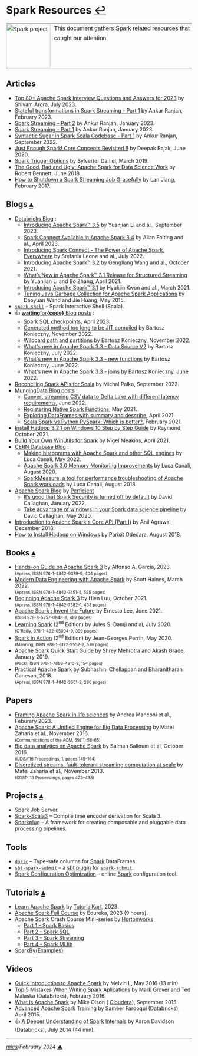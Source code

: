 # <span id="top">Spark Resources</span> <span style="size:30%;"><a href="README.md">↩</a></span>

<table style="font-family:Helvetica,Arial;line-height:1.6;">
  <tr>
  <td style="border:0;padding:0 10px 0 0;min-width:120px;"><a href="https://spark.apache.org/"><img src="https://spark.apache.org/images/spark-logo-trademark.png" width="120" alt="Spark project"/></a></td>
  <td style="border:0;padding:0;vertical-align:text-top;">This document gathers <a href="https://spark.apache.org/" rel="external">Spark</a> related resources that caught our attention.
  </td>
  </tr>
</table>

## <span id="articles">Articles</span>

- [Top 80+ Apache Spark Interview Questions and Answers for 2023][article_arora] by Shivam Arora, July 2023.
- [Stateful transformations in Spark Streaming - Part 1][article_ranjan_stateful1] by Ankur Ranjan, February 2023.
- [Spark Streaming - Part 2][article_ranjan_streaming2] by Ankur Ranjan, January 2023.
- [Spark Streaming - Part 1][article_ranjan_streaming1] by Ankur Ranjan, January 2023.
- [Syntactic Sugar in Spark Scala Codebase - Part 1][article_ranjan_scala1] by Ankur Ranjan, September 2022.
- [Just Enough Spark! Core Concepts Revisited !!][article_rajak] by Deepak Rajak, June 2020.
- [Spark Trigger Options][article_daniel] by Sylverter Daniel, March 2019.
- [The Good, Bad and Ugly: Apache Spark for Data Science Work][article_bennett] by Robert Bennett, June 2018.
- [How to Shutdown a Spark Streaming Job Gracefully][article_jiang] by Lan Jiang, February 2017.

## <span id="blogs">Blogs</span> [**&#x25B4;**](#top)

- [Databricks Blog](https://www.databricks.com/blog/) :
  - [Introducing Apache Spark™ 3.5](https://www.databricks.com/blog/introducing-apache-sparktm-35) by Yuanjian Li and al., September 2023.
  - [Spark Connect Available in Apache Spark 3.4](https://www.databricks.com/blog/2023/04/18/spark-connect-available-apache-spark.html) by Allan Folting and al., April 2023.
  - [Introducing Spark Connect - The Power of Apache Spark, Everywhere](https://www.databricks.com/blog/2022/07/07/introducing-spark-connect-the-power-of-apache-spark-everywhere.html) by Stefania Leone and al., July 2022.
  - [Introducing Apache Spark™ 3.2](https://www.databricks.com/blog/2021/10/19/introducing-apache-spark-3-2.html) by Gengliang Wang and al., October 2021.
  - [What’s New in Apache Spark™ 3.1 Release for Structured Streaming](https://www.databricks.com/blog/2021/04/27/whats-new-in-apache-spark-3-1-release-for-structured-streaming.html) by Yuanjian Li and Bo Zhang, April 2021.
  - [Introducing Apache Spark™ 3.1](https://www.databricks.com/blog/2021/03/02/introducing-apache-spark-3-1.html) by Hyukjin Kwon and al., March 2021.
  - [Tuning Java Garbage Collection for Apache Spark Applications](https://www.databricks.com/blog/2015/05/28/tuning-java-garbage-collection-for-spark-applications.html) by Daoyuan Wand and Jie Huang, May 2015.
- [`spark-shell`](http://www.mtitek.com/tutorials/bigdata/spark/spark-shell.php) &ndash; Spark Interactive Shell (Scala).
- &#128077; [**waiting**for<b>{code}</b> Blog posts](https://www.waitingforcode.com/apache-spark-sql) :
  - [Spark SQL checkpoints](https://www.waitingforcode.com/apache-spark-sql/spark-sql-checkpoints/read), April 2023.
  - [Generated method too long to be JIT compiled](https://www.waitingforcode.com/apache-spark-sql/generated-method-too-long-be-jit-compiled/read) by Bartosz Konieczny, November 2022.
  - [Wildcard path and partitions](https://www.waitingforcode.com/apache-spark-sql/wildcard-path-partitions/read) by Bartosz Konieczny, November 2022.
  - [What's new in Apache Spark 3.3 - Data Source V2](https://www.waitingforcode.com/apache-spark-sql/what-new-apache-spark-3.3.0-datasource-v2/read) by Bartosz Konieczny, July 2022.
  - [What's new in Apache Spark 3.3 - new functions](https://www.waitingforcode.com/apache-spark-sql/what-new-apache-spark-3.3-new-functions/read) by Bartosz Konieczny, June 2022.
  - [What's new in Apache Spark 3.3 - joins](https://www.waitingforcode.com/apache-spark-sql/what-new-apache-spark-3.3-joins/read) by Bartosz Konieczny, June 2022.
- [Reconciling Spark APIs for Scala](https://www.virtuslab.com/blog/reconciling-spark-apis-for-scala/) by Michal Palka, September 2022.
- [MungingData Blog posts](https://mungingdata.com/category/apache-spark/) :
  - [Convert streaming CSV data to Delta Lake with different latency requirements](https://mungingdata.com/apache-spark/convert-csv-to-delta-lake-latency-trigger/), June 2022.
  - [Registering Native Spark Functions](https://mungingdata.com/apache-spark/registerfunction-injectfunction/), May 2021.
  - [Exploring DataFrames with summary and describe](https://mungingdata.com/apache-spark/dataframe-summary-describe/), April 2021.
  - [Scala Spark vs Python PySpark: Which is better?](https://mungingdata.com/apache-spark/python-pyspark-scala-which-better/), February 2021.
- [Install Hadoop 3.2.1 on Windows 10 Step by Step Guide][blog_raymond] by Raymond, October 2021.
- [Build Your Own WinUtils for Spark][blog_meakins] by Nigel Meakins, April 2021.
- [CERN Database Blog](https://db-blog.web.cern.ch/blog/) :
  - [Making histograms with Apache Spark and other SQL engines][blog_canali_2022] by Luca Canali, May 2022.
  - [Apache Spark 3.0 Memory Monitoring Improvements][blog_canali_2020] by Luca Canali, August 2020.
  - [SparkMeasure, a tool for performance troubleshooting of Apache Spark workloads][blog_canali_2018] by Luca Canali, August 2018.
- [Apache Spark Blog](https://blogs.perficient.com/tag/apache-spark/) by [Perficient](https://www.perficient.com/)
  - [It’s good that Spark Security is turned off by default](https://blogs.perficient.com/2022/01/11/its-good-that-spark-security-is-turned-off-by-default/) by David Callaghan, January 2022.
  - [Take advantage of windows in your Spark data science pipeline](https://blogs.perficient.com/2020/05/26/take-advantage-of-windows-in-your-spark-data-science-pipeline/) by David Callaghan, May 2020.
- [Introduction to Apache Spark's Core API (Part I)](https://dzone.com/articles/introduction-to-core-api-of-apache-spark) by Anil Agrawal, December 2018.
- [How to Install Hadoop on Windows](https://exitcondition.com/install-hadoop-windows/) by Parixit Odedara, August 2018.

## <span id="books">Books</span> [**&#x25B4;**](#top)

- [Hands-on Guide on Apache Spark 3][book_garcia] by Alfonso A. Garcia, 2023.<br/><span style="font-size:80%;">(Apress, ISBN 978-1-4842-9379-9, 404 pages)</span>
- [Modern Data Engineering with Apache Spark][book_haines] by Scott Haines, March 2022.<br/><span style="font-size:80%;">(Apress, ISBN 978-1-4842-7451-4, 585 pages)</span>
- [Beginning Apache Spark 3][book_luu] by Hien Luu, October 2021.<br/><span style="font-size:80%;">(Apress, ISBN 978-1-4842-7382-1, 438 pages)</span>
- [Apache Spark : Invent the Future][book_lee] by Ernesto Lee, June 2021.<br/><span style="font-size:80%;">(ISBN 979-8-5257-0848-8, 482 pages)</span>
- [Learning Spark][book_damji] (2<sup>nd</sup> Edition) by Jules S. Damji and al, July 2020.<br/><span style="font-size:80%;">(O'Reilly, 978-1-492-05004-9, 399 pages)</span>
- [Spark in Action][book_perrin] (2<sup>nd</sup> Edition) by Jean-Georges Perrin, May 2020.<br/><span style="font-size:80%;">(Manning, ISBN 978-1-6172-9552-2, 576 pages)</span>
- [Apache Spark Quick Start Guide][book_mehrotra] by Shrey Mehrotra and Akash Grade, January 2019.<br/><span style="font-size:80%;">(Packt, ISBN 978-1-7893-4910-8, 154 pages)</span>
- [Practical Apache Spark][book_chellappan] by Subhashini Chellappan and Bharanitharan Ganesan, 2018.<br/><span style="font-size:80%;">(Apress, ISBN 978-1-4842-3651-2, 280 pages)</span>

## <span id="papers">Papers</span>

- [Framing Apache Spark in life sciences](https://www.researchgate.net/publication/368415087_Framing_Apache_Spark_in_life_sciences) by Andrea Manconi et al., Feburary 2023.
- [Apache Spark: A Unified Engine for Big Data Processing](https://cs.stanford.edu/~matei/#publications) by Matei Zaharia et al., November 2016.<br/><span style="font-size:80%;">(Communications of the ACM, 59(11):56-65)</span>
- [Big data analytics on Apache Spark](https://link.springer.com/article/10.1007/s41060-016-0027-9) by Salman Salloum et al, October 2016.<br/><span style="font-size:80%;">(IJDSA'16 Proceedings, 1, pages 145–164)</span>
- [Discretized streams: fault-tolerant streaming computation at scale](https://dl.acm.org/doi/10.1145/2517349.2522737) by Matei Zaharia et al., November 2013.<br/><span style="font-size:80%;">(SOSP '13 Proceedings, pages 423–438)</span>

## <span id="projects">Projects</span> [**&#x25B4;**](#top)

- [Spark Job Server][project_spark_jobserver].
- [Spark-Scala3](https://github.com/vincenzobaz/spark-scala3) &ndash; Compile time encoder derivation for Scala 3.
- [Sparkplug](https://github.com/springnz/sparkplug) &ndash; A framework for creating composable and pluggable data processing pipelines.

## <span id="tools">Tools</span>

- [`doric`](https://github.com/hablapps/doric) &ndash; Type-safe columns for [Spark] DataFrames.
- [`sbt-spark-submit`](https://index.scala-lang.org/izhangzhihao/sbt-spark-submit) &ndash; a [sbt plugin](https://www.scala-sbt.org/1.x/docs/Plugins.html) for [`spark-submit`](https://spark.apache.org/docs/latest/submitting-applications.html).
- [Spark Configuration Optimization](https://sparkconfigoptimizer.com/) &ndash; online [Spark] configuration tool.

## <span id="tutorials">Tutorials</span> [**&#x25B4;**](#top)

- [Learn Apache Spark](https://www.tutorialkart.com/apache-spark-tutorial/) by [TutorialKart](https://www.tutorialkart.com/), 2023.
- [Apache Spark Full Course](https://www.youtube.com/watch?v=xDEzSxlsUpU) by Edureka, 2023 (9 hours).
- Apache Spark Crash Course Mini-series by [Hortonworks]
  - [Part 1 - Spark Basics][tutorial_hortonworks_1]
  - [Part 2 - Spark SQL][tutorial_hortonworks_2]
  - [Part 3 - Spark Streaming][tutorial_hortonworks_3]
  - [Part 4 - Spark MLlib][tutorial_hortonworks_4]
- [SparkBy{Examples}](https://sparkbyexamples.com/)

## <span id="videos">Videos</span>

- [Quick introduction to Apache Spark](https://www.youtube.com/watch?v=TgiBvKcGL24) by Melvin L, May 2016 (13 min).
- [Top 5 Mistakes When Writing Spark Aplications](https://www.youtube.com/watch?v=WyfHUNnMutg) by Mark Grover and Ted Malaska (DataBricks), February 2016.
- [What is Apache Spark](https://www.youtube.com/watch?v=SxAxAhn-BDU) by Mike Olson (
  [Cloudera]), September 2015.
- [Advanced Apache Spark Training](https://www.youtube.com/watch?v=7ooZ4S7Ay6Y) by Sameer Farooqui (Databricks), April 2015.
- &#128077; [A Deeper Understanding of Spark Internals](https://www.youtube.com/watch?v=dmL0N3qfSc8) by Aaron Davidson (Databricks), July 2014 (44 min).

***

*[mics](https://lampwww.epfl.ch/~michelou/)/February 2024* [**&#9650;**](#top)
<span id="bottom">&nbsp;</span>

<!-- link refs -->

[article_arora]: https://www.simplilearn.com/top-apache-spark-interview-questions-and-answers-article
[article_bennett]: https://thenewstack.io/the-good-bad-and-ugly-apache-spark-for-data-science-work/
[article_daniel]: https://www.linkedin.com/pulse/spark-trigger-options-sylvester-daniel
[article_jiang]: https://www.linkedin.com/pulse/how-shutdown-spark-streaming-job-gracefully-lan-jiang
[article_rajak]: https://www.linkedin.com/pulse/just-enough-spark-core-concepts-revisited-deepak-rajak
[article_ranjan_scala1]: https://www.linkedin.com/pulse/syntactic-sugar-spark-scala-codebase-part-1-ankur-ranjan
[article_ranjan_stateful1]: https://www.linkedin.com/pulse/stateful-transformations-spark-streaming-part-1-ankur-ranjan
[article_ranjan_streaming2]: https://www.linkedin.com/pulse/spark-streaming-session-2-ankur-ranjan/
[article_ranjan_streaming1]: https://www.linkedin.com/pulse/spark-streaming-part-1-ankur-ranjan
[blog_canali_2022]: https://db-blog.web.cern.ch/node/187
[blog_canali_2020]: https://db-blog.web.cern.ch/blog/luca-canali/2020-08-spark3-memory-monitoring
[blog_canali_2018]: https://db-blog.web.cern.ch/blog/luca-canali/2018-08-sparkmeasure-tool-performance-troubleshooting-apache-spark-workloads
[blog_meakins]: https://pivotalbi.com/build-your-own-winutils-for-spark/
[blog_raymond]: https://kontext.tech/column/hadoop/377/latest-hadoop-321-installation-on-windows-10-step-by-step-guide
[book_chellappan]: https://www.apress.com/gp/book/9781484236512
[book_damji]: https://www.oreilly.com/library/view/learning-spark-2nd/9781492050032/
[book_garcia]: https://www.barnesandnoble.com/w/hands-on-guide-to-apache-spark-3-alfonso-antol-nez-garc-a/1143399121
[book_haines]: https://www.barnesandnoble.com/w/modern-data-engineering-with-apache-spark-scott-haines/1140184133
[book_perrin]: https://www.manning.com/books/spark-in-action-second-edition
[book_lee]: https://www.amazon.com/dp/B097SNB8T6
[book_luu]: https://link.springer.com/book/10.1007/978-1-4842-7383-8
[book_mehrotra]: https://www.packtpub.com/product/apache-spark-quick-start-guide/9781789349108
[cloudera]: https://www.cloudera.com/
[hortonworks]: https://www.youtube.com/@Hortonworks
[project_spark_jobserver]: https://www.gitplanet.com/project/spark-jobserver
[spark]: https://spark.apache.org/
[tutorial_hortonworks_1]: https://www.youtube.com/watch?v=4SIZNQ7KZX8 "Part 1 - Spark Basics"
[tutorial_hortonworks_2]: https://www.youtube.com/watch?v=FcAiK2VtPfA "Part 2 - Spark SQL"
[tutorial_hortonworks_3]: https://www.youtube.com/watch?v=KyUlfLNAwRM "Part 3 - Spark Streaming"
[tutorial_hortonworks_4]: https://www.youtube.com/watch?v=C-44fsv5XgE "Part 4 - Spark MLlib"

